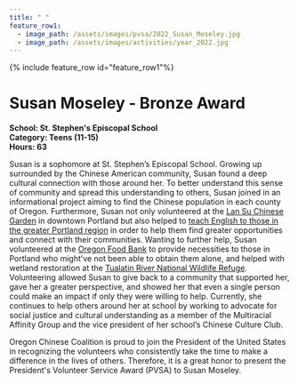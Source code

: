 ```yaml
---
title: " "
feature_row1:
  - image_path: /assets/images/pvsa/2022_Susan_Moseley.jpg
  - image_path: /assets/images/activities/year_2022.jpg
---
```


{% include feature_row id="feature_row1"%}

# Susan Moseley - Bronze Award

**School: St. Stephen's Episcopal School**  
**Category: Teens (11-15)**  
**Hours: 63**  

Susan is a sophomore at St. Stephen’s Episcopal School. Growing up surrounded by the Chinese American community, Susan found a deep cultural connection with those around her. To better understand this sense of community and spread this understanding to others, Susan joined in an informational project aiming to find the Chinese population in each county of Oregon. Furthermore, Susan not only volunteered at the [Lan Su Chinese Garden](https://lansugarden.org/things-to-do/ongoing-programs/chinese-conversation-table) in downtown Portland but also helped to [teach English to those in the greater Portland region](https://pdxchinese.org/summer_esl_project_07092022/) in order to help them find greater opportunities and connect with their communities. Wanting to further help, Susan volunteered at the [Oregon Food Bank](https://www.oregonfoodbank.org/) to provide necessities to those in Portland who might’ve not been able to obtain them alone, and helped with wetland restoration at the [Tualatin River National Wildlife Refuge](https://www.fws.gov/refuge/tualatin-river). Volunteering allowed Susan to give back to a community that supported her, gave her a greater perspective, and showed her that even a single person could make an impact if only they were willing to help. Currently, she continues to help others around her at school by working to advocate for social justice and cultural understanding as a member of the Multiracial Affinity Group and the vice president of her school’s Chinese Culture Club.

Oregon Chinese Coalition is proud to join the President of the United States in recognizing the volunteers who consistently take the time to make a difference in the lives of others. Therefore, it is a great honor to present the President's Volunteer Service Award (PVSA) to Susan Moseley.

